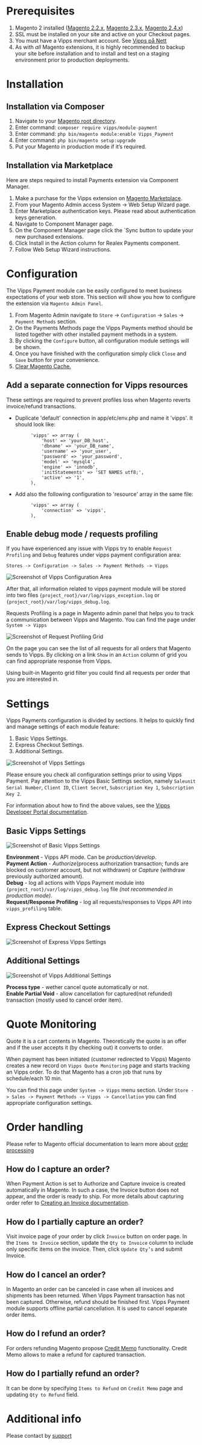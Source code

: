 # Prerequisites

1. Magento 2 installed ([Magento 2.2.x](https://devdocs.magento.com/guides/v2.2/release-notes/bk-release-notes.html), [Magento 2.3.x](https://devdocs.magento.com/guides/v2.3/release-notes/bk-release-notes.html), [Magento 2.4.x](https://devdocs.magento.com/guides/v2.4/release-notes/bk-release-notes.html))
1. SSL must be installed on your site and active on your Checkout pages.
1. You must have a Vipps merchant account. See [Vipps på Nett](https://www.vipps.no/bedrift/vipps-pa-nett)
1. As with _all_ Magento extensions, it is highly recommended to backup your site before installation and to install and test on a staging environment prior to production deployments.

# Installation 

## Installation via Composer

1. Navigate to your [Magento root directory](https://devdocs.magento.com/guides/v2.4/extension-dev-guide/build/module-file-structure.html).
1. Enter command: `composer require vipps/module-payment`
1. Enter command: `php bin/magento module:enable Vipps_Payment` 
1. Enter command: `php bin/magento setup:upgrade`
1. Put your Magento in production mode if it’s required.

## Installation via Marketplace

Here are steps required to install Payments extension via Component Manager.

1. Make a purchase for the Vipps extension on [Magento Marketplace](https://marketplace.magento.com/vipps-module-payment.html).
1. From your Magento Admin access System -> Web Setup Wizard page.
1. Enter Marketplace authentication keys. Please read about authentication keys generation.
1. Navigate to Component Manager page.
1. On the Component Manager page click the `Sync button to update your new purchased extensions.
6. Click Install in the Action column for Realex Payments component.
7. Follow Web Setup Wizard instructions.  

# Configuration
The Vipps Payment module can be easily configured to meet business expectations of your web store. This section will show you how to configure the extension via `Magento Admin Panel`.

1. From Magento Admin navigate to `Store` -> `Configuration` -> `Sales` -> `Payment Methods` section. 
1. On the Payments Methods page the Vipps Payments method should be listed together with other installed payment methods in a system.
1. By clicking the `Configure` button, all configuration module settings will be shown. 
1. Once you have finished with the configuration simply click `Close` and `Save` button for your convenience.
1. [Clear Magento Cache.](https://devdocs.magento.com/guides/v2.4/config-guide/cli/config-cli-subcommands-cache.html)

## Add a separate connection for Vipps resources
These settings are required to prevent profiles loss when Magento reverts invoice/refund transactions.  

* Duplicate 'default' connection in app/etc/env.php and name it 'vipps'. It should look like:
```         
         'vipps' => array (
             'host' => 'your_DB_host',
             'dbname' => 'your_DB_name',
             'username' => 'your_user',
             'password' => 'your_password',
             'model' => 'mysql4',
             'engine' => 'innodb',
             'initStatements' => 'SET NAMES utf8;',
             'active' => '1',
         ),
```
* Add also the following configuration to 'resource' array in the same file:
```
         'vipps' => array (
             'connection' => 'vipps',
         ),
```

## Enable debug mode / requests profiling

If you have experienced any issue with Vipps try to enable `Request Profiling` and `Debug` features under vipps payment configuration area: 

`Stores -> Configuration -> Sales -> Payment Methods -> Vipps`

![Screenshot of Vipps Configuration Area](docs/images/vipps_basic.png) 

After that, all information related to vipps payment module will be stored into two files `{project_root}/var/log/vipps_exception.log` or `{project_root}/var/log/vipps_debug.log`.

Requests Profiling is a page in Magento admin panel that helps you to track a communication between Vipps and Magento.
You can find the page under `System -> Vipps`

![Screenshot of Request Profiling Grid](docs/images/request_profiling.png)

On the page you can see the list of all requests for all orders that Magento sends to Vipps. 
By clicking on a link `Show` in an `Action` column of grid you can find appropriate response from Vipps.

Using built-in Magento grid filter you could find all requests per order that you are interested in.

# Settings

Vipps Payments configuration is divided by sections. It helps to quickly find and manage settings of each module feature:

1. Basic Vipps Settings.
1. Express Checkout Settings.
1. Additional Settings.

![Screenshot of Vipps Settings](docs/images/vipps_method.png)

Please ensure you check all configuration settings prior to using Vipps Payment. Pay attention to the Vipps Basic Settings section, namely `Saleunit Serial Number`, `Client ID`, `Client Secret`, `Subscription Key 1`, `Subscription Key 2`.

For information about how to find the above values, see the [Vipps Developer Portal documentation](https://github.com/vippsas/vipps-developers/blob/master/vipps-developer-portal-getting-started.md).

## Basic Vipps Settings

![Screenshot of Basic Vipps Settings](docs/images/vipps_basic.png)

**Environment**  - Vipps API mode. Can be *production/develop*.  
**Payment Action** - *Authorize*(process authorization transaction; funds are blocked on customer account, but not withdrawn) or *Capture* (withdraw previously authorized amount).  
**Debug** - log all actions with Vipps Payment module into `{project_root}/var/log/vipps_debug.log` file *(not recommended in production mode)*.  
**Request/Response Profiling** - log all requests/responses to Vipps API into `vipps_profiling` table.

## Express Checkout Settings

![Screenshot of Express Vipps Settings](docs/images/express_vipps_settings.png)

## Additional Settings

![Screenshot of Vipps Additional Settings](docs/images/vipps_additional_settings.png)


**Process type** - wether cancel quote automatically or not.  
**Enable Partial Void** - allow cancellation for captured(not refunded) transaction (mostly used to cancel order item).

# Quote Monitoring

Quote it is a cart contents in Magento. Theoretically the quote is an offer and if the user accepts it (by checking out) it converts to order.

When payment has been initiated (customer redirected to Vipps) Magento creates a new record on `Vipps Quote Monitoring` page and starts tracking an Vipps order.
To do that Magento has a cron job that runs by schedule/each 10 min.

You can find this page under `System -> Vipps` menu section. Under `Store -> Sales -> Payment Methods -> Vipps -> Cancellation` you can find appropriate configuration settings.

# Order handling
Please refer to Magento official documentation to learn more about [order processing](https://docs.magento.com/user-guide/sales/order-processing.html)

## How do I capture an order?
When Payment Action is set to Authorize and Capture invoice is created automatically in Magento. In such a case, the Invoice button does not appear, and the order is ready to ship.
For more details about capturing order refer to [Creating an Invoice documentation](https://docs.magento.com/user-guide/sales/invoice-create.html).

## How do I partially capture an order?
Visit invoice page of your order by click `Invoice` button on order page. In the `Items to Invoice` section, update the `Qty to Invoice` column to include only specific items on the invoice.
Then, click `Update Qty’s` and submit Invoice.

## How do I cancel an order?
In Magento an order can be canceled in case when all invoices and shipments has been returned. When Vipps Payment transaction has not been captured. 
Otherwise, refund should be finished first. Vipps Payment module supports offline partial cancellation. It is used to cancel separate order items.

## How do I refund an order?
For orders refunding Magento propose [Credit Memo](https://docs.magento.com/user-guide/sales/credit-memos.html) functionality.
Credit Memo allows to make a refund for captured transaction.

## How do I partially refund an order?
It can be done by specifying `Items to Refund` on `Credit Memo` page and updating `Qty to Refund` field.

# Additional info

Please contact by [support](https://github.com/vippsas/vipps-magento/wiki)
